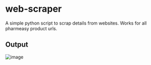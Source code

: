 # web-scraper
A simple python script to scrap details from websites. Works for all pharmeasy product urls.
## Output

![image](https://github.com/HauseMasterZ/web-scraper/assets/113833707/d40eee82-c8b2-4531-b30f-c469c30863ca)
